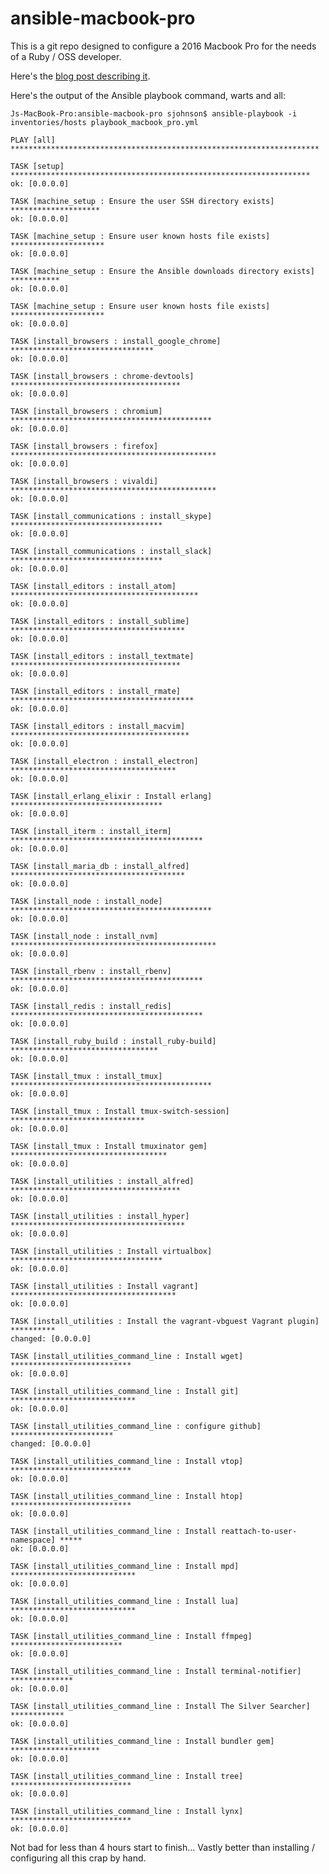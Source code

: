 # ansible-macbook-pro

This is a git repo designed to configure a 2016 Macbook Pro for the needs of a Ruby / OSS developer.  

Here's the [blog post describing it]().

Here's the output of the Ansible playbook command, warts and all:

    Js-MacBook-Pro:ansible-macbook-pro sjohnson$ ansible-playbook -i inventories/hosts playbook_macbook_pro.yml

    PLAY [all] *********************************************************************

    TASK [setup] *******************************************************************
    ok: [0.0.0.0]

    TASK [machine_setup : Ensure the user SSH directory exists] ********************
    ok: [0.0.0.0]

    TASK [machine_setup : Ensure user known hosts file exists] *********************
    ok: [0.0.0.0]

    TASK [machine_setup : Ensure the Ansible downloads directory exists] ***********
    ok: [0.0.0.0]

    TASK [machine_setup : Ensure user known hosts file exists] *********************
    ok: [0.0.0.0]

    TASK [install_browsers : install_google_chrome] ********************************
    ok: [0.0.0.0]

    TASK [install_browsers : chrome-devtools] **************************************
    ok: [0.0.0.0]

    TASK [install_browsers : chromium] *********************************************
    ok: [0.0.0.0]

    TASK [install_browsers : firefox] **********************************************
    ok: [0.0.0.0]

    TASK [install_browsers : vivaldi] **********************************************
    ok: [0.0.0.0]

    TASK [install_communications : install_skype] **********************************
    ok: [0.0.0.0]

    TASK [install_communications : install_slack] **********************************
    ok: [0.0.0.0]

    TASK [install_editors : install_atom] ******************************************
    ok: [0.0.0.0]

    TASK [install_editors : install_sublime] ***************************************
    ok: [0.0.0.0]

    TASK [install_editors : install_textmate] **************************************
    ok: [0.0.0.0]

    TASK [install_editors : install_rmate] *****************************************
    ok: [0.0.0.0]

    TASK [install_editors : install_macvim] ****************************************
    ok: [0.0.0.0]

    TASK [install_electron : install_electron] *************************************
    ok: [0.0.0.0]

    TASK [install_erlang_elixir : Install erlang] **********************************
    ok: [0.0.0.0]

    TASK [install_iterm : install_iterm] *******************************************
    ok: [0.0.0.0]

    TASK [install_maria_db : install_alfred] ***************************************
    ok: [0.0.0.0]

    TASK [install_node : install_node] *********************************************
    ok: [0.0.0.0]

    TASK [install_node : install_nvm] **********************************************
    ok: [0.0.0.0]

    TASK [install_rbenv : install_rbenv] *******************************************
    ok: [0.0.0.0]

    TASK [install_redis : install_redis] *******************************************
    ok: [0.0.0.0]

    TASK [install_ruby_build : install_ruby-build] *********************************
    ok: [0.0.0.0]

    TASK [install_tmux : install_tmux] *********************************************
    ok: [0.0.0.0]

    TASK [install_tmux : Install tmux-switch-session] ******************************
    ok: [0.0.0.0]

    TASK [install_tmux : Install tmuxinator gem] ***********************************
    ok: [0.0.0.0]

    TASK [install_utilities : install_alfred] **************************************
    ok: [0.0.0.0]

    TASK [install_utilities : install_hyper] ***************************************
    ok: [0.0.0.0]

    TASK [install_utilities : Install virtualbox] **********************************
    ok: [0.0.0.0]

    TASK [install_utilities : Install vagrant] *************************************
    ok: [0.0.0.0]

    TASK [install_utilities : Install the vagrant-vbguest Vagrant plugin] **********
    changed: [0.0.0.0]

    TASK [install_utilities_command_line : Install wget] ***************************
    ok: [0.0.0.0]

    TASK [install_utilities_command_line : Install git] ****************************
    ok: [0.0.0.0]

    TASK [install_utilities_command_line : configure github] ***********************
    changed: [0.0.0.0]

    TASK [install_utilities_command_line : Install vtop] ***************************
    ok: [0.0.0.0]

    TASK [install_utilities_command_line : Install htop] ***************************
    ok: [0.0.0.0]

    TASK [install_utilities_command_line : Install reattach-to-user-namespace] *****
    ok: [0.0.0.0]

    TASK [install_utilities_command_line : Install mpd] ****************************
    ok: [0.0.0.0]

    TASK [install_utilities_command_line : Install lua] ****************************
    ok: [0.0.0.0]

    TASK [install_utilities_command_line : Install ffmpeg] *************************
    ok: [0.0.0.0]

    TASK [install_utilities_command_line : Install terminal-notifier] **************
    ok: [0.0.0.0]

    TASK [install_utilities_command_line : Install The Silver Searcher] ************
    ok: [0.0.0.0]

    TASK [install_utilities_command_line : Install bundler gem] ********************
    ok: [0.0.0.0]

    TASK [install_utilities_command_line : Install tree] ***************************
    ok: [0.0.0.0]

    TASK [install_utilities_command_line : Install lynx] ***************************
    ok: [0.0.0.0]

Not bad for less than 4 hours start to finish... Vastly better than installing / configuring all this crap by hand.
